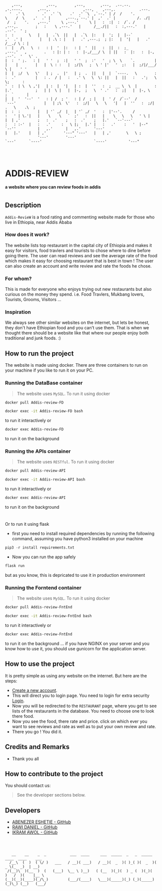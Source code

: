 ```


   ,---,           ,---,        ,---,       ,---,  .--.--.                             ,-.----.       ,---,.               ,---,    ,---,.           .---. 
  '  .' \        .'  .' `\    .'  .' `\  ,`--.' | /  /    '.                           \    /  \    ,'  .' |       ,---.,`--.' |  ,'  .' |          /. ./| 
 /  ;    '.    ,---.'     \ ,---.'     \ |   :  :|  :  /`. /             ,---,.        ;   :    \ ,---.'   |      /__./||   :  :,---.'   |      .--'.  ' ; 
:  :       \   |   |  .`\  ||   |  .`\  |:   |  ';  |  |--`            ,'  .' |        |   | .\ : |   |   .' ,---.;  ; |:   |  '|   |   .'     /__./ \ : | 
:  |   /\   \  :   : |  '  |:   : |  '  ||   :  ||  :  ;_            ,---.'   ,        .   : |: | :   :  |-,/___/ \  | ||   :  |:   :  |-, .--'.  '   \' . 
|  :  ' ;.   : |   ' '  ;  :|   ' '  ;  :'   '  ; \  \    `.         |   |    |        |   |  \ : :   |  ;/|\   ;  \ ' |'   '  ;:   |  ;/|/___/ \ |    ' ' 
|  |  ;/  \   \'   | ;  .  |'   | ;  .  ||   |  |  `----.   \        :   :  .'         |   : .  / |   :   .' \   \  \: ||   |  ||   :   .';   \  \;      : 
'  :  | \  \ ,'|   | :  |  '|   | :  |  ''   :  ;  __ \  \  |        :   |.'           ;   | |  \ |   |  |-,  ;   \  ' .'   :  ;|   |  |-, \   ;  `      | 
|  |  '  '--'  '   : | /  ; '   : | /  ; |   |  ' /  /`--'  /        `---'             |   | ;\  \'   :  ;/|   \   \   '|   |  ''   :  ;/|  .   \    .\  ; 
|  :  :        |   | '` ,/  |   | '` ,/  '   :  |'--'.     /                           :   ' | \.'|   |    \    \   `  ;'   :  ||   |    \   \   \   ' \ | 
|  | ,'        ;   :  .'    ;   :  .'    ;   |.'   `--'---'                            :   : :-'  |   :   .'     :   \ |;   |.' |   :   .'    :   '  |--"  
`--''          |   ,.'      |   ,.'      '---'                                         |   |.'    |   | ,'        '---" '---'   |   | ,'       \   \ ;     
               '---'        '---'                                                      `---'      `----'                        `----'          '---"      
                                                                                                                                                           



```
                                                                                                                                                           
# ADDIS-REVIEW     
__a website where you can review foods in addis__
#

## Description
`Addis-RevieW` is a food rating and commenting website made for those who live in Ethiopia, near Addis Ababa

### How does it work?
The website lists top restaurant in the capital city of Ethiopia and makes it easy for visitors, food travlers and tourists to chose where to dine before going there.
The user can read reviews and see the average rate of the food which makes it easy for choosing restaurant that is best in town ! The user can also create an account and
 write review and rate the foods he chose.

### For whom?
This is made for everyone who enjoys trying out new restaurants but also curious on the money they spend. i.e. Food Travlers, Mukbang lovers, Tourists, Grooms, Visitors ...

### Inspiration
We always see other similar websites on the internet, but lets be honest, they don't have Ethiopian food and you can't use them. That is when we thought there should be a website like that where
 our people enjoy both traditional and junk foods. :)

## How to run the project
The website is made using docker. There are three containers to run on your machine if you like to run it on your PC. 

### Running the DataBase container
>The website uses `MySQL`.
>To run it using docker
```bash
docker pull Addis-review-FD
```
```bash
docker exec -it Addis-review-FD bash
```
to run it interactively or 
```bash
docker exec Addis-review-FD
```
to run it on the background

### Running the APIs container
>The website uses `RESTful`.
>To run it using docker
```bash
docker pull Addis-review-API
```
```bash
docker exec -it Addis-review-API bash
```
to run it interactively or 
```bash
docker exec Addis-review-API
```
to run it on the background
#
Or to run it using flask
- first you need to install required dependencies by running the following command, assuming you have python3 installed on your machine
```python
pip3 -r install requirements.txt
```
- Now you can run the app safely
```python
flask run
```
but as you know, this is depricated to use it in production environment



### Running the Forntend container
>The website uses `MySQL`.
>To run it using docker
```bash
docker pull Addis-review-FntEnd
```
```bash
docker exec -it Addis-review-FntEnd bash
```
to run it interactively or 
```bash
docker exec Addis-review-FntEnd
```
to run it on the background
...
if you have NGINX on your server and you know how to use it, you should use gunicorn for the application server.

## How to use the project
It is pretty simple as using any website on the internet. But here are the steps:
- [Create a new account](http://18.205.104.232:5000/signup).
- This will direct you to login page. You need to login for extra security [Login](http://18.205.104.232:5000/login).
- Now you will be redirected to the `RESTAURANT` page, where you get to see lists of the restaurants in the database. You need to choose one to look there food.
- Now you see the food, there rate and price. click on which ever you want to see reviews and rate as well as to put your own review and rate.
- There you go ! You did it.

## Credits and Remarks
* Thank you all

## How to contribute to the project 
You should contact us:
> See the developer sections below.

## Developers
* [ABENEZER ESHETIE - GitHub](https://github.com/EbenGitHub)
* [RAWI DANIEL - GitHub](https://github.com/rawidaniel)
* [IKRAM AWOL - GitHub](https://github.com/rawidaniel)
                                                                                                                                                           
                                                                                                                                                           
                                                                                                                                                           
                                                                                                                                                           
                                                                                                                                                           
                                                                                                                                                           
                                                                                                                                                           
                                                                                                                                                           
                                                                                                                                                           
                                                                                                                                                           
                                                                                                                                                           
                                                                                                                                                           
                                                                                                                                                           
                                                                                                                                                           
                                                                                                                                                           
                                                                                                                                                           
                                                                                                                                                           
                                                                                                                                                           
                                                                                                                                                           
                                                                                                                                                           
```



   __    __    _  _           ___  ____     ___  _____  _   _  _____  ____  ____    ___ 
  /__\  (  )  ( \/ )   ___   / __)( ___)   / __)(  _  )( )_( )(  _  )(  _ \(_  _)  | __)
 /(__)\  )(__  )  (   (___)  \__ \ )__)   ( (__  )(_)(  ) _ (  )(_)(  )   /  )(    |__ \
(__)(__)(____)(_/\_)         (___/(____)   \___)(_____)(_) (_)(_____)(_)\_) (__)   (___/




```
